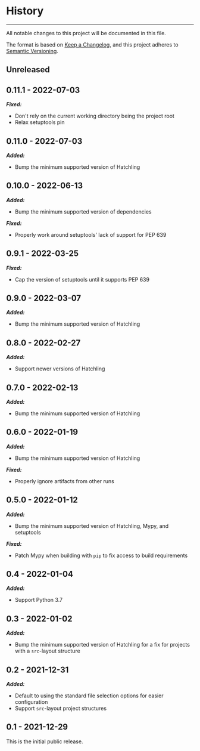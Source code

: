 # History

-----

All notable changes to this project will be documented in this file.

The format is based on [Keep a Changelog](https://keepachangelog.com/en/1.0.0/), and this project adheres to [Semantic Versioning](https://semver.org/spec/v2.0.0.html).

## Unreleased

## 0.11.1 - 2022-07-03

***Fixed:***

- Don't rely on the current working directory being the project root
- Relax setuptools pin

## 0.11.0 - 2022-07-03

***Added:***

- Bump the minimum supported version of Hatchling

## 0.10.0 - 2022-06-13

***Added:***

- Bump the minimum supported version of dependencies

***Fixed:***

- Properly work around setuptools' lack of support for PEP 639

## 0.9.1 - 2022-03-25

***Fixed:***

- Cap the version of setuptools until it supports PEP 639

## 0.9.0 - 2022-03-07

***Added:***

- Bump the minimum supported version of Hatchling

## 0.8.0 - 2022-02-27

***Added:***

- Support newer versions of Hatchling

## 0.7.0 - 2022-02-13

***Added:***

- Bump the minimum supported version of Hatchling

## 0.6.0 - 2022-01-19

***Added:***

- Bump the minimum supported version of Hatchling

***Fixed:***

- Properly ignore artifacts from other runs

## 0.5.0 - 2022-01-12

***Added:***

- Bump the minimum supported version of Hatchling, Mypy, and setuptools

***Fixed:***

- Patch Mypy when building with `pip` to fix access to build requirements

## 0.4 - 2022-01-04

***Added:***

- Support Python 3.7

## 0.3 - 2022-01-02

***Added:***

- Bump the minimum supported version of Hatchling for a fix for projects with a `src`-layout structure

## 0.2 - 2021-12-31

***Added:***

- Default to using the standard file selection options for easier configuration
- Support `src`-layout project structures

## 0.1 - 2021-12-29

This is the initial public release.
